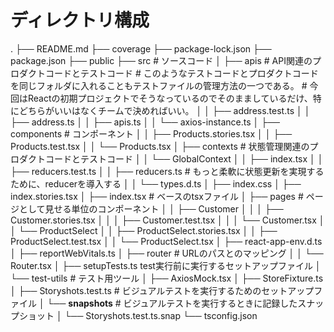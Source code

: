 # ディレクトリ構成
.
├── README.md
├── coverage
├── package-lock.json
├── package.json
├── public
├── src # ソースコード
│   ├── apis # API関連のプロダクトコードとテストコード
             # このようなテストコードとプロダクトコードを同じフォルダに入れることもテストファイルの管理方法の一つである。
             # 今回はReactの初期プロジェクトでそうなっているのでそのまましているだけ、特にどちらがいいはなくチームで決めればいい。
│   │   ├── address.test.ts
│   │   ├── address.ts
│   │   ├── apis.ts
│   │   └── axios-instance.ts
│   ├── components # コンポーネント
│   │   ├── Products.stories.tsx
│   │   ├── Products.test.tsx
│   │   └── Products.tsx
│   ├── contexts # 状態管理関連のプロダクトコードとテストコード
│   │   └── GlobalContext
│   │       ├── index.tsx
│   │       ├── reducers.test.ts
│   │       ├── reducers.ts # もっと柔軟に状態更新を実現するために、reducerを導入する
│   │       └── types.d.ts
│   ├── index.css
│   ├── index.stories.tsx
│   ├── index.tsx # ベースのtsxファイル
│   ├── pages # ページとして見せる単位のコンポーネント
│   │   ├── Customer
│   │   │   ├── Customer.stories.tsx
│   │   │   ├── Customer.test.tsx
│   │   │   └── Customer.tsx
│   │   └── ProductSelect
│   │       ├── ProductSelect.stories.tsx
│   │       ├── ProductSelect.test.tsx
│   │       └── ProductSelect.tsx
│   ├── react-app-env.d.ts
│   ├── reportWebVitals.ts
│   ├── router # URLのパスとのマッピング
│   │   └── Router.tsx
│   ├── setupTests.ts test実行前に実行するセットアップファイル
│   └── test-utils # テスト用ツール
│       ├── AxiosMock.tsx
│       ├── StoreFixture.ts
│       ├── Storyshots.test.ts # ビジュアルテストを実行するためのセットアップファイル
│       └── __snapshots__ # ビジュアルテストを実行するときに記録したスナップショット
│           └── Storyshots.test.ts.snap
└── tsconfig.json